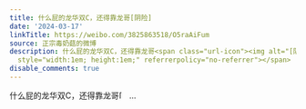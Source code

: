 ```yaml
---
title: 什么屁的龙华双C，还得靠龙哥[阴险]
date: '2024-03-17'
linkTitle: https://weibo.com/3825863518/O5raAiFum
source: 正宗毒奶菇的微博
description: 什么屁的龙华双C，还得靠龙哥<span class="url-icon"><img alt="[阴险]" src="https://h5.sinaimg.cn/m/emoticon/icon/default/d_yinxian-e47eb7711d.png"
  style="width:1em; height:1em;" referrerpolicy="no-referrer"></span>  ...
disable_comments: true
---
```

什么屁的龙华双C，还得靠龙哥<span class="url-icon"><img alt="[阴险]" src="https://h5.sinaimg.cn/m/emoticon/icon/default/d_yinxian-e47eb7711d.png" style="width:1em; height:1em;" referrerpolicy="no-referrer"></span>  ...